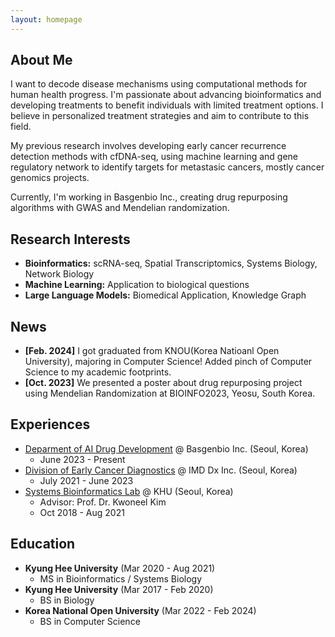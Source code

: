 ```yaml
---
layout: homepage
---
```


## About Me

I want to decode disease mechanisms using computational methods for human health progress. I'm passionate about advancing bioinformatics and developing treatments to benefit individuals with limited treatment options. I believe in personalized treatment strategies and aim to contribute to this field.

My previous research involves developing early cancer recurrence detection methods with cfDNA-seq, using machine learning and gene regulatory network to identify targets for metastasic cancers, mostly cancer genomics projects.

Currently, I'm working in Basgenbio Inc., creating drug repurposing algorithms with GWAS and Mendelian randomization.


## Research Interests

- **Bioinformatics:** scRNA-seq, Spatial Transcriptomics, Systems Biology, Network Biology
- **Machine Learning:** Application to biological questions
- **Large Language Models:** Biomedical Application, Knowledge Graph


## News

- **[Feb. 2024]** I got graduated from KNOU(Korea Natioanl Open University), majoring in Computer Science! Added pinch of Computer Science to my academic footprints.
- **[Oct. 2023]** We presented a poster about drug repurposing project using Mendelian Randomization at BIOINFO2023, Yeosu, South Korea.


## Experiences
- [Deparment of AI Drug Development](https://basgenbio.com/en/index.php) @ Basgenbio Inc. (Seoul, Korea)
  - June 2023 - Present
- [Division of Early Cancer Diagnostics](https://www.imbdx.com/) @ IMD Dx Inc. (Seoul, Korea)
  - July 2021 - June 2023
- [Systems Bioinformatics Lab](https://www.sysbioinfo.com/) @ KHU (Seoul, Korea)
  - Advisor: Prof. Dr. Kwoneel Kim
  - Oct 2018 - Aug 2021


## Education
- **Kyung Hee University** (Mar 2020 - Aug 2021)
  - MS in Bioinformatics / Systems Biology
- **Kyung Hee University** (Mar 2017 - Feb 2020)
  - BS in Biology
- **Korea National Open University** (Mar 2022 - Feb 2024)
  - BS in Computer Science
